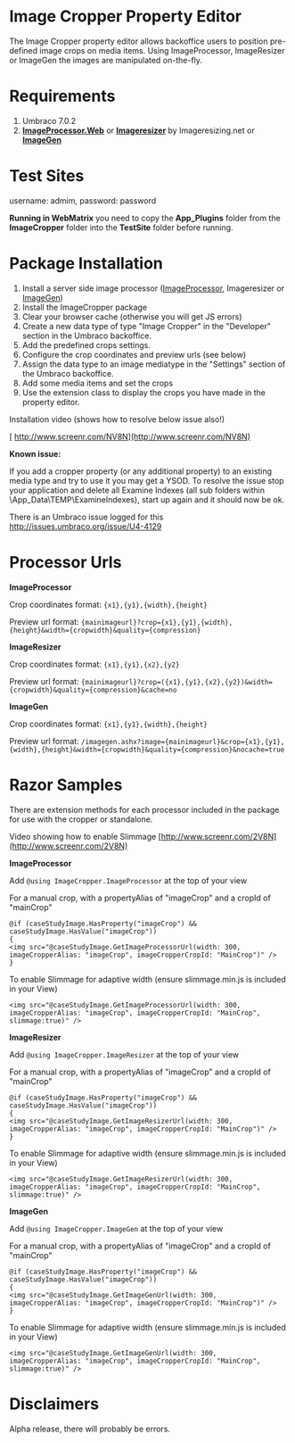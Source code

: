 Image Cropper Property Editor
============================================

The Image Cropper property editor allows backoffice users to position pre-defined image crops on media items.
Using ImageProcessor, ImageResizer or ImageGen the images are manipulated on-the-fly.

Requirements
============
1. Umbraco 7.0.2
2. **[ImageProcessor.Web](http://our.umbraco.org/projects/collaboration/imageprocessor)** or **[Imageresizer](http://imageresizing.net/)** by Imageresizing.net or **[ImageGen](http://our.umbraco.org/projects/website-utilities/imagegen)**

Test Sites
============
username: admim, password: password

**Running in WebMatrix** you need to copy the **App_Plugins** folder from the **ImageCropper** folder into the **TestSite** folder before running.

Package Installation
============

1. Install a server side image processor ([ImageProcessor](http://our.umbraco.org/projects/collaboration/imageprocessor), Imageresizer or [ImageGen](http://our.umbraco.org/projects/website-utilities/imagegen))
2. Install the ImageCropper package
3. Clear your browser cache (otherwise you will get JS errors)
3. Create a new data type of type "Image Cropper" in the "Developer" section in the Umbraco backoffice.
4. Add the predefined crops settings.
5. Configure the crop coordinates and preview urls (see below)
5. Assign the data type to an image mediatype in the "Settings" section of the Umbraco backoffice.
6. Add some media items and set the crops
7. Use the extension class to display the crops you have made in the property editor.

Installation video (shows how to resolve below issue also!)
 
[
http://www.screenr.com/NV8N](http://www.screenr.com/NV8N)

**Known issue:**

If you add a cropper property (or any additional property) to an existing media type and try to use it you may get a YSOD. To resolve the issue stop your application and delete all Examine Indexes (all sub folders within \App_Data\TEMP\ExamineIndexes), start up again and it should now be ok.

There is an Umbraco issue logged for this [http://issues.umbraco.org/issue/U4-4129 ](http://issues.umbraco.org/issue/U4-4129)


Processor Urls
===========
**ImageProcessor**

Crop coordinates format: `{x1},{y1},{width},{height}`

Preview url format: `{mainimageurl}?crop={x1},{y1},{width},{height}&width={cropwidth}&quality={compression}`

**ImageResizer**

Crop coordinates format: `{x1},{y1},{x2},{y2}`

Preview url format: `{mainimageurl}?crop=({x1},{y1},{x2},{y2})&width={cropwidth}&quality={compression}&cache=no`

**ImageGen**

Crop coordinates format: `{x1},{y1},{width},{height}`

Preview url format: `/imagegen.ashx?image={mainimageurl}&crop={x1},{y1},{width},{height}&width={cropwidth}&quality={compression}&nocache=true`

Razor Samples
===========

There are extension methods for each processor included in the package for use with the cropper or standalone.

Video showing how to enable Slimmage [http://www.screenr.com/2V8N](http://www.screenr.com/2V8N)

**ImageProcessor**

Add `@using ImageCropper.ImageProcessor` at the top of your view

For a manual crop, with a propertyAlias of "imageCrop" and a cropId of "mainCrop"

	@if (caseStudyImage.HasProperty("imageCrop") && caseStudyImage.HasValue("imageCrop"))
	{
	<img src="@caseStudyImage.GetImageProcessorUrl(width: 300, imageCropperAlias: "imageCrop", imageCropperCropId: "MainCrop")" />
	} 

To enable Slimmage for adaptive width (ensure slimmage.min.js is included in your View)

    <img src="@caseStudyImage.GetImageProcessorUrl(width: 300, imageCropperAlias: "imageCrop", imageCropperCropId: "MainCrop", slimmage:true)" />  

**ImageResizer**

Add `@using ImageCropper.ImageResizer` at the top of your view

For a manual crop, with a propertyAlias of "imageCrop" and a cropId of "mainCrop"

	@if (caseStudyImage.HasProperty("imageCrop") && caseStudyImage.HasValue("imageCrop"))
	{
	<img src="@caseStudyImage.GetImageResizerUrl(width: 300, imageCropperAlias: "imageCrop", imageCropperCropId: "MainCrop")" />
	}

To enable Slimmage for adaptive width (ensure slimmage.min.js is included in your View)

    <img src="@caseStudyImage.GetImageResizerUrl(width: 300, imageCropperAlias: "imageCrop", imageCropperCropId: "MainCrop", slimmage:true)" />

**ImageGen**

Add `@using ImageCropper.ImageGen` at the top of your view

For a manual crop, with a propertyAlias of "imageCrop" and a cropId of "mainCrop"

	@if (caseStudyImage.HasProperty("imageCrop") && caseStudyImage.HasValue("imageCrop"))
	{
	<img src="@caseStudyImage.GetImageGenUrl(width: 300, imageCropperAlias: "imageCrop", imageCropperCropId: "MainCrop")" />
	} 

To enable Slimmage for adaptive width (ensure slimmage.min.js is included in your View)

    <img src="@caseStudyImage.GetImageGenUrl(width: 300, imageCropperAlias: "imageCrop", imageCropperCropId: "MainCrop", slimmage:true)" />

Disclaimers
===========

Alpha release, there will probably be errors.
